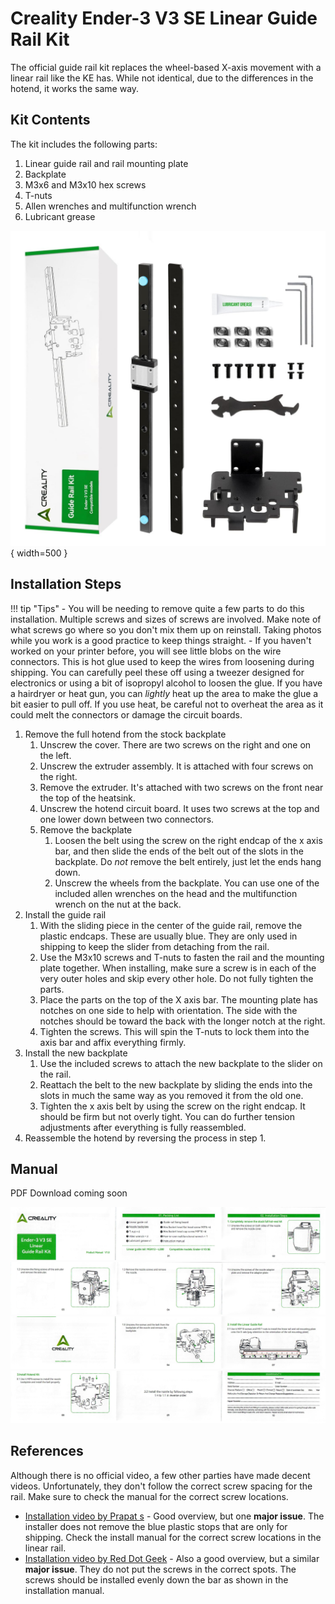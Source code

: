 # Creality Ender-3 V3 SE Linear Guide Rail Kit

The official guide rail kit replaces the wheel-based X-axis movement with a linear rail like the KE has. While not identical, due to the differences in the hotend, it works the same way.

## Kit Contents
The kit includes the following parts:

1. Linear guide rail and rail mounting plate
2. Backplate
3. M3x6 and M3x10 hex screws
4. T-nuts
5. Allen wrenches and multifunction wrench
6. Lubricant grease

![Linear Rail Kit Contents](images/linear-rail-kit-contents.jpg){ width=500 }

## Installation Steps

!!! tip "Tips"
    - You will be needing to remove quite a few parts to do this installation. Multiple screws and sizes of screws are involved. Make note of what screws go where so you don't mix them up on reinstall. Taking photos while you work is a good practice to keep things straight.
    - If you haven't worked on your printer before, you will see little blobs on the wire connectors. This is hot glue used to keep the wires from loosening during shipping. You can carefully peel these off using a tweezer designed for electronics or using a bit of isopropyl alcohol to loosen the glue. If you have a hairdryer or heat gun, you can _lightly_ heat up the area to make the glue a bit easier to pull off. If you use heat, be careful not to overheat the area as it could melt the connectors or damage the circuit boards.

1. Remove the full hotend from the stock backplate
    1. Unscrew the cover. There are two screws on the right and one on the left.
    2. Unscrew the extruder assembly. It is attached with four screws on the right.
    3. Remove the extruder. It's attached with two screws on the front near the top of the heatsink.
    4. Unscrew the hotend circuit board. It uses two screws at the top and one lower down between two connectors.
    5. Remove the backplate
        1. Loosen the belt using the screw on the right endcap of the x axis bar, and then slide the ends of the belt out of the slots in the backplate. Do _not_ remove the belt entirely, just let the ends hang down.
        2. Unscrew the wheels from the backplate. You can use one of the included allen wrenches on the head and the multifunction wrench on the nut at the back.
2. Install the guide rail
    1. With the sliding piece in the center of the guide rail, remove the plastic endcaps. These are usually blue. They are only used in shipping to keep the slider from detaching from the rail.
    2. Use the M3x10 screws and T-nuts to fasten the rail and the mounting plate together. When installing, make sure a screw is in each of the very outer holes and skip every other hole. Do not fully tighten the parts.
    3. Place the parts on the top of the X axis bar. The mounting plate has notches on one side to help with orientation. The side with the notches should be toward the back with the longer notch at the right.
    4. Tighten the screws. This will spin the T-nuts to lock them into the axis bar and affix everything firmly.
3. Install the new backplate
    1. Use the included screws to attach the new backplate to the slider on the rail.
    2. Reattach the belt to the new backplate by sliding the ends into the slots in much the same way as you removed it from the old one.
    3. Tighten the x axis belt by using the screw on the right endcap. It should be firm but not overly tight. You can do further tension adjustments after everything is fully reassembled.
4. Reassemble the hotend by reversing the process in step 1.

## Manual
PDF Download coming soon

![Install Manual V1.0 - Part 1](images/linear-rail-kit-manual-part1.jpg)
![Install Manual V1.0 - Part 2](images/linear-rail-kit-manual-part2.jpg)
![Install Manual V1.0 - Part 3](images/linear-rail-kit-manual-part3.jpg)
![Install Manual V1.0 - Part 4](images/linear-rail-kit-manual-part4.jpg)

## References
Although there is no official video, a few other parties have made decent videos. Unfortunately, they don't follow the correct screw spacing for the rail. Make sure to check the manual for the correct screw locations.

- [Installation video by Prapat s](https://www.youtube.com/watch?v=1NQvPfC3OaQ) - Good overview, but one **major issue**. The installer does not remove the blue plastic stops that are only for shipping. Check the install manual for the correct screw locations in the linear rail.
- [Installation video by Red Dot Geek](https://www.youtube.com/watch?v=K9OwPqOlRWE) - Also a good overview, but a similar **major issue**. They do not put the screws in the correct spots. The screws should be installed evenly down the bar as shown in the installation manual.
